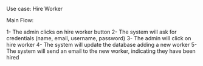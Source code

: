 Use case: Hire Worker

Main Flow:

1- The admin clicks on hire worker button
2- The system will ask for credentials (name, email, username, password)
3- The admin will click on hire worker
4- The system will update the database adding a new worker
5- The system will send an email to the new worker, indicating they have been hired

